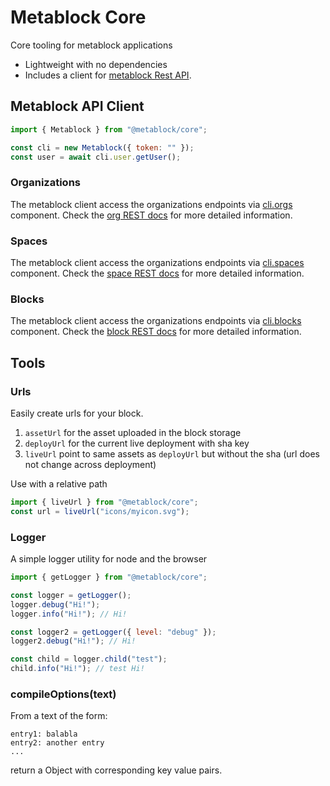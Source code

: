# Metablock Core

Core tooling for metablock applications

- Lightweight with no dependencies
- Includes a client for [metablock Rest API](https://api.metablock.io/v1/docs).

## Metablock API Client

```javascript
import { Metablock } from "@metablock/core";

const cli = new Metablock({ token: "" });
const user = await cli.user.getUser();
```

### Organizations

The metablock client access the organizations endpoints via [cli.orgs](./src/cli/orgs.ts) component.
Check the [org REST docs](https://api.metablock.io/v1/docs#tag/Organizations) for more detailed information.

### Spaces

The metablock client access the organizations endpoints via [cli.spaces](./src/cli/spaces.ts) component.
Check the [space REST docs](https://api.metablock.io/v1/docs#tag/Spaces) for more detailed information.

### Blocks

The metablock client access the organizations endpoints via [cli.blocks](./src/cli/blocks.ts) component.
Check the [block REST docs](https://api.metablock.io/v1/docs#tag/Services) for more detailed information.

## Tools

### Urls

Easily create urls for your block.

1. `assetUrl` for the asset uploaded in the block storage
1. `deployUrl` for the current live deployment with sha key
1. `liveUrl` point to same assets as `deployUrl` but without the sha (url does not change across deployment)

Use with a relative path

```javascript
import { liveUrl } from "@metablock/core";
const url = liveUrl("icons/myicon.svg");
```

### Logger

A simple logger utility for node and the browser

```javascript
import { getLogger } from "@metablock/core";

const logger = getLogger();
logger.debug("Hi!");
logger.info("Hi!"); // Hi!

const logger2 = getLogger({ level: "debug" });
logger2.debug("Hi!"); // Hi!

const child = logger.child("test");
child.info("Hi!"); // test Hi!
```

### compileOptions(text)

From a text of the form:

```
entry1: balabla
entry2: another entry
...
```

return a Object with corresponding key value pairs.
